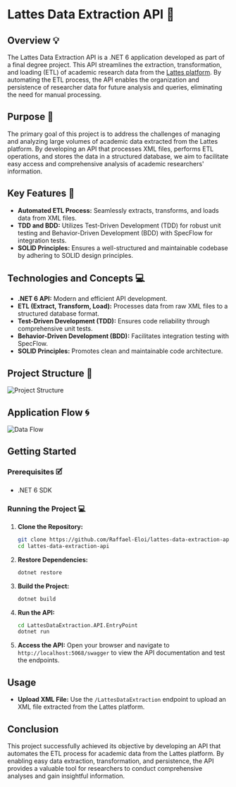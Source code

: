 # Lattes Data Extraction API 🚀

## Overview 💡
The Lattes Data Extraction API is a .NET 6 application developed as part of a final degree project. This API streamlines the extraction, transformation, and loading (ETL) of academic research data from the [Lattes platform](https://lattes.cnpq.br/). By automating the ETL process, the API enables the organization and persistence of researcher data for future analysis and queries, eliminating the need for manual processing.

## Purpose 🎯
The primary goal of this project is to address the challenges of managing and analyzing large volumes of academic data extracted from the Lattes platform. By developing an API that processes XML files, performs ETL operations, and stores the data in a structured database, we aim to facilitate easy access and comprehensive analysis of academic researchers' information.

## Key Features 🔑
- **Automated ETL Process:** Seamlessly extracts, transforms, and loads data from XML files.
- **TDD and BDD:** Utilizes Test-Driven Development (TDD) for robust unit testing and Behavior-Driven Development (BDD) with SpecFlow for integration tests.
- **SOLID Principles:** Ensures a well-structured and maintainable codebase by adhering to SOLID design principles.

## Technologies and Concepts 💻
- **.NET 6 API:** Modern and efficient API development.
- **ETL (Extract, Transform, Load):** Processes data from raw XML files to a structured database format.
- **Test-Driven Development (TDD):** Ensures code reliability through comprehensive unit tests.
- **Behavior-Driven Development (BDD):** Facilitates integration testing with SpecFlow.
- **SOLID Principles:** Promotes clean and maintainable code architecture.

## Project Structure 📁

![Project Structure](https://github.com/Raffael-Eloi/lattes-data-extraction-api/assets/51720161/a118e19e-8a5c-417b-ae84-3286e9f3b735)

## Application Flow 🌀

![Data Flow](https://github.com/Raffael-Eloi/lattes-data-extraction-api/assets/51720161/d44d92b1-ed49-4471-af17-811759704ed9)

## Getting Started

### Prerequisites 🗹
- .NET 6 SDK

### Running the Project 💻
1. **Clone the Repository:**
   ```sh
   git clone https://github.com/Raffael-Eloi/lattes-data-extraction-api.git
   cd lattes-data-extraction-api
   ```

2. **Restore Dependencies:**
   ```sh
   dotnet restore
   ```

3. **Build the Project:**
   ```sh
   dotnet build
   ```

4. **Run the API:**
   ```sh
   cd LattesDataExtraction.API.EntryPoint
   dotnet run
   ```

5. **Access the API:**
   Open your browser and navigate to `http://localhost:5068/swagger` to view the API documentation and test the endpoints.

## Usage
- **Upload XML File:**
  Use the `/LattesDataExtraction` endpoint to upload an XML file extracted from the Lattes platform.

## Conclusion
This project successfully achieved its objective by developing an API that automates the ETL process for academic data from the Lattes platform. By enabling easy data extraction, transformation, and persistence, the API provides a valuable tool for researchers to conduct comprehensive analyses and gain insightful information.
